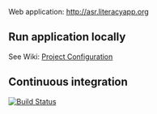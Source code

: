 Web application: http://asr.literacyapp.org

## Run application locally
See Wiki: [Project Configuration](https://github.com/literacyapp-org/asr-web/wiki)

## Continuous integration
[![Build Status](https://travis-ci.org/literacyapp-org/asr-web.svg)](https://travis-ci.org/literacyapp-org/asr-web)